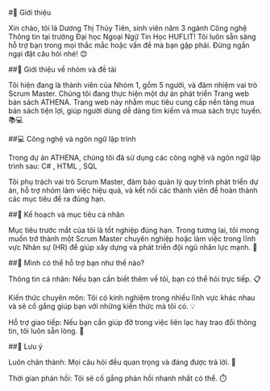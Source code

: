 
#👋 Giới thiệu

Xin chào, tôi là Dương Thị Thủy Tiên, sinh viên năm 3 ngành Công nghệ Thông tin tại trường Đại học Ngoại Ngữ Tin Học HUFLIT! Tôi luôn sẵn sàng hỗ trợ bạn trong mọi thắc mắc hoặc vấn đề mà bạn gặp phải. Đừng ngần ngại đặt câu hỏi nhé! 😊

##👥 Giới thiệu về nhóm và đề tài

Tôi hiện đang là thành viên của Nhóm 1, gồm 5 người, và đảm nhiệm vai trò Scrum Master. Chúng tôi đang thực hiện một dự án phát triển Trang web bán sách ATHENA. Trang web này nhằm mục tiêu cung cấp nền tảng mua bán sách tiện lợi, giúp người dùng dễ dàng tìm kiếm và mua sách trực tuyến. 📚💻

##💻 Công nghệ và ngôn ngữ lập trình

Trong dự án ATHENA, chúng tôi đã sử dụng các công nghệ và ngôn ngữ lập trình sau:
C# , HTML , SQL

Tôi phụ trách vai trò Scrum Master, đảm bảo quản lý quy trình phát triển dự án, hỗ trợ nhóm làm việc hiệu quả, và kết nối các thành viên để hoàn thành các mục tiêu đề ra đúng hạn.

##🎯 Kế hoạch và mục tiêu cá nhân

Mục tiêu trước mắt của tôi là tốt nghiệp đúng hạn. Trong tương lai, tôi mong muốn trở thành một Scrum Master chuyên nghiệp hoặc làm việc trong lĩnh vực Nhân sự (HR) để giúp xây dựng và phát triển đội ngũ nhân lực mạnh. 💪

##🤝 Mình có thể hỗ trợ bạn như thế nào?

Thông tin cá nhân: Nếu bạn cần biết thêm về tôi, bạn có thể hỏi trực tiếp. 📋

Kiến thức chuyên môn: Tôi có kinh nghiệm trong nhiều lĩnh vực khác nhau và sẽ cố gắng giúp bạn với những kiến thức mà tôi có. 💡

Hỗ trợ giao tiếp: Nếu bạn cần giúp đỡ trong việc liên lạc hay trao đổi thông tin, tôi luôn sẵn lòng. 🤝

##📌 Lưu ý

Luôn chân thành: Mọi câu hỏi đều quan trọng và đáng được trả lời. 💬

Thời gian phản hồi: Tôi sẽ cố gắng phản hồi nhanh nhất có thể. ⏱️

